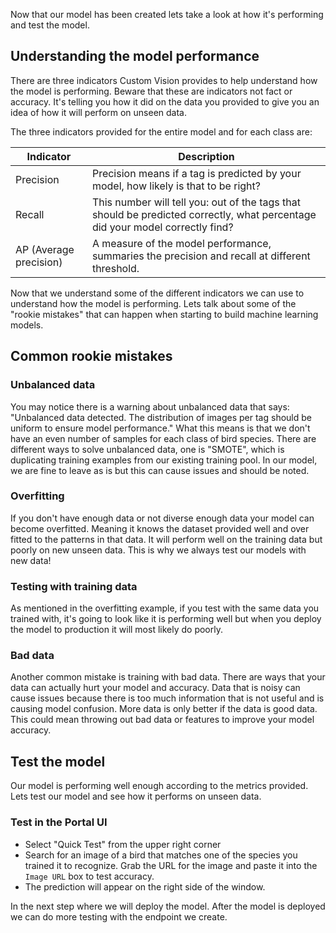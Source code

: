 Now that our model has been created lets take a look at how it's performing and test the model.

## Understanding the model performance

There are three indicators Custom Vision provides to help understand how the model is performing. Beware that these are indicators not fact or accuracy. It's telling you how it did on the data you provided to give you an idea of how it will perform on unseen data.

The three indicators provided for the entire model and for each class are:

| Indicator              | Description                                                                                                                   |
| ---------------------- | ----------------------------------------------------------------------------------------------------------------------------- |
| Precision              | Precision means if a tag is predicted by your model, how likely is that to be right?                                          |
| Recall                 | This number will tell you: out of the tags that should be predicted correctly, what percentage did your model correctly find? |
| AP (Average precision) | A measure of the model performance, summaries the precision and recall at different threshold.                                |

Now that we understand some of the different indicators we can use to understand how the model is performing. Lets talk about some of the "rookie mistakes" that can happen when starting to build machine learning models.

## Common rookie mistakes

### Unbalanced data

You may notice there is a warning about unbalanced data that says: "Unbalanced data detected. The distribution of images per tag should be uniform to ensure model performance." What this means is that we don't have an even number of samples for each class of bird species. There are different ways to solve unbalanced data, one is "SMOTE", which is duplicating training examples from our existing training pool. In our model, we are fine to leave as is but this can cause issues and should be noted.

### Overfitting

If you don't have enough data or not diverse enough data your model can become overfitted. Meaning it knows the dataset provided well and over fitted to the patterns in that data. It will perform well on the training data but poorly on new unseen data. This is why we always test our models with new data!

### Testing with training data

As mentioned in the overfitting example, if you test with the same data you trained with, it's going to look like it is performing well but when you deploy the model to production it will most likely do poorly.

### Bad data

Another common mistake is training with bad data. There are ways that your data can actually hurt your model and accuracy. Data that is noisy can cause issues because there is too much information that is not useful and is causing model confusion. More data is only better if the data is good data. This could mean throwing out bad data or features to improve your model accuracy.

## Test the model

Our model is performing well enough according to the metrics provided. Lets test our model and see how it performs on unseen data.

### Test in the Portal UI

- Select "Quick Test" from the upper right corner
- Search for an image of a bird that matches one of the species you trained it to recognize. Grab the URL for the image and paste it into the `Image URL` box to test accuracy.
- The prediction will appear on the right side of the window.

In the next step where we will deploy the model. After the model is deployed we can do more testing with the endpoint we create.
